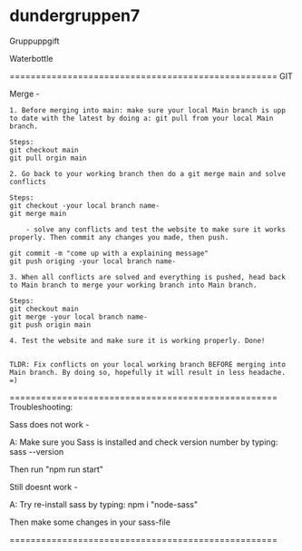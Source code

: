 # dundergruppen7

Gruppuppgift

Waterbottle

===================================================
GIT

Merge - 

    1. Before merging into main: make sure your local Main branch is upp to date with the latest by doing a: git pull from your local Main branch.

    Steps:
    git checkout main
    git pull orgin main

    2. Go back to your working branch then do a git merge main and solve conflicts

    Steps:
    git checkout -your local branch name-
    git merge main

        - solve any conflicts and test the website to make sure it works properly. Then commit any changes you made, then push.

    git commit -m "come up with a explaining message"
    git push origing -your local branch name-

    3. When all conflicts are solved and everything is pushed, head back to Main branch to merge your working branch into Main branch.

    Steps:
    git checkout main
    git merge -your local branch name-
    git push origin main

    4. Test the website and make sure it is working properly. Done!


    TLDR: Fix conflicts on your local working branch BEFORE merging into Main branch. By doing so, hopefully it will result in less headache. =)


===================================================
Troubleshooting:



Sass does not work - 

A: Make sure you Sass is installed and check version number by typing: sass --version

Then run "npm run start"

Still doesnt work - 

A: Try re-install sass by typing: npm i "node-sass"

Then make some changes in your sass-file

===================================================
